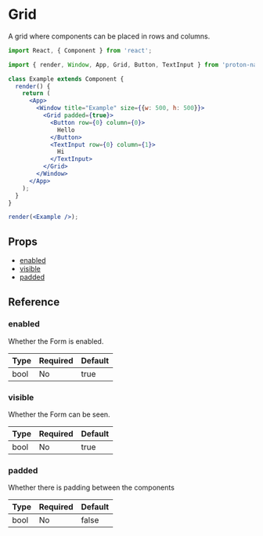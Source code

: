 # Grid

A grid where components can be placed in rows and columns. 

```jsx
import React, { Component } from 'react';

import { render, Window, App, Grid, Button, TextInput } from 'proton-native';

class Example extends Component {
  render() {
    return (
      <App>
        <Window title="Example" size={{w: 500, h: 500}}>
          <Grid padded={true}>
            <Button row={0} column={0}>
              Hello
            </Button>
            <TextInput row={0} column={1}>
              Hi
            </TextInput>
          </Grid>
        </Window>
      </App>
    );
  }
}

render(<Example />);
```

## Props

- [enabled](#enabled)
- [visible](#visible)
- [padded](#padded)

## Reference

### enabled

Whether the Form is enabled.

| **Type** | **Required** | **Default** |
| --- | --- | --- |
| bool | No | true |

### visible

Whether the Form can be seen.

| **Type** | **Required** | **Default** |
| --- | --- | --- |
| bool | No | true |

### padded

Whether there is padding between the components

| **Type** | **Required** | **Default** |
| --- | --- | --- |
| bool | No | false |